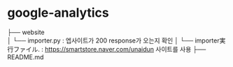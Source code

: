 # google-analytics


├── website                 
│   └── importer.py         : 엡사이트가 200 response가 오는지 확인
│   └── importer実行ファイル.  : https://smartstore.naver.com/unaidun 사이트를 사용
├── README.md
